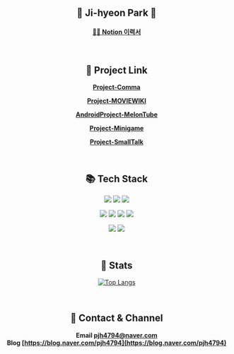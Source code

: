 <div align="center">

## 🐥 Ji-hyeon Park 🐣


#### [👩‍💻 Notion 이력서](https://www.notion.so/Jihyeon-Park-7bd1fdaf593248ff85afeca8b250eddb)

</div>

<br>

<div align = "center">

## 🔗 Project Link

**[Project-Comma](https://github.com/log2348/Project-Comma)**

**[Project-MOVIEWIKI](https://github.com/log2348/Project-MOVIEWIKI)**

**[AndroidProject-MelonTube](https://github.com/log2348/AndroidProject-MelonTube)**

**[Project-Minigame](https://github.com/log2348/Project-Minigame)**

**[Project-SmallTalk](https://github.com/log2348/socket_project)**

</div>
<br>


<div align = "center">

## 📚 Tech Stack

<img src="https://img.shields.io/badge/java-007396?style=for-the-badge&logo=java&logoColor=white"> <img src="https://img.shields.io/badge/springboot-6DB33F?style=for-the-badge&logo=springboot&logoColor=white"> <img src="https://img.shields.io/badge/mysql-4479A1?style=for-the-badge&logo=mysql&logoColor=white">

<img src="https://img.shields.io/badge/javascript-F7DF1E?style=for-the-badge&logo=javascript&logoColor=black"> <img src="https://img.shields.io/badge/css-F43059?style=for-the-badge&logo=css3&logoColor=white"> <img src="https://img.shields.io/badge/html5-E34F26?style=for-the-badge&logo=html5&logoColor=white"> <img src="https://img.shields.io/badge/jquery-0769AD?style=for-the-badge&logo=jquery&logoColor=white">

<img src="https://img.shields.io/badge/Android-3DDC84?style=for-the-badge&logo=Android&logoColor=white"> <img src="https://img.shields.io/badge/flutter-02569B?style=for-the-badge&logo=flutter&logoColor=white">

</div>
<br>

<div align = "center">

## 🎯 Stats
[![Top Langs](https://github-readme-stats.vercel.app/api/top-langs/?username=log2348&layout=compact)](https://github.com/log2348/github-readme-stats)

</div>

<br>

<div align = "center">

## 💌 Contact & Channel
**Email [pjh4794@naver.com](pjh4794@naver.com)** <br>
**Blog [https://blog.naver.com/pjh4794](https://blog.naver.com/pjh4794)**
</div>

